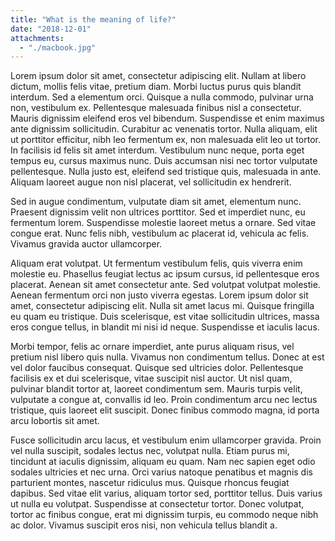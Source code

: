 ```yaml
---
title: "What is the meaning of life?"
date: "2018-12-01"
attachments:
  - "./macbook.jpg"
---
```


Lorem ipsum dolor sit amet, consectetur adipiscing elit. Nullam at libero dictum, mollis felis vitae, pretium diam. Morbi luctus purus quis blandit interdum. Sed a elementum orci. Quisque a nulla commodo, pulvinar urna non, vestibulum ex. Pellentesque malesuada finibus nisl a consectetur. Mauris dignissim eleifend eros vel bibendum. Suspendisse et enim maximus ante dignissim sollicitudin. Curabitur ac venenatis tortor. Nulla aliquam, elit ut porttitor efficitur, nibh leo fermentum ex, non malesuada elit leo ut tortor. In facilisis id felis sit amet interdum. Vestibulum nunc neque, porta eget tempus eu, cursus maximus nunc. Duis accumsan nisi nec tortor vulputate pellentesque. Nulla justo est, eleifend sed tristique quis, malesuada in ante. Aliquam laoreet augue non nisl placerat, vel sollicitudin ex hendrerit.

Sed in augue condimentum, vulputate diam sit amet, elementum nunc. Praesent dignissim velit non ultrices porttitor. Sed et imperdiet nunc, eu fermentum lorem. Suspendisse molestie laoreet metus a ornare. Sed vitae congue erat. Nunc felis nibh, vestibulum ac placerat id, vehicula ac felis. Vivamus gravida auctor ullamcorper.

Aliquam erat volutpat. Ut fermentum vestibulum felis, quis viverra enim molestie eu. Phasellus feugiat lectus ac ipsum cursus, id pellentesque eros placerat. Aenean sit amet consectetur ante. Sed volutpat volutpat molestie. Aenean fermentum orci non justo viverra egestas. Lorem ipsum dolor sit amet, consectetur adipiscing elit. Nulla sit amet lacus mi. Quisque fringilla eu quam eu tristique. Duis scelerisque, est vitae sollicitudin ultrices, massa eros congue tellus, in blandit mi nisi id neque. Suspendisse et iaculis lacus.

Morbi tempor, felis ac ornare imperdiet, ante purus aliquam risus, vel pretium nisl libero quis nulla. Vivamus non condimentum tellus. Donec at est vel dolor faucibus consequat. Quisque sed ultricies dolor. Pellentesque facilisis ex et dui scelerisque, vitae suscipit nisl auctor. Ut nisl quam, pulvinar blandit tortor at, laoreet condimentum sem. Mauris turpis velit, vulputate a congue at, convallis id leo. Proin condimentum arcu nec lectus tristique, quis laoreet elit suscipit. Donec finibus commodo magna, id porta arcu lobortis sit amet.

Fusce sollicitudin arcu lacus, et vestibulum enim ullamcorper gravida. Proin vel nulla suscipit, sodales lectus nec, volutpat nulla. Etiam purus mi, tincidunt at iaculis dignissim, aliquam eu quam. Nam nec sapien eget odio sodales ultricies et nec urna. Orci varius natoque penatibus et magnis dis parturient montes, nascetur ridiculus mus. Quisque rhoncus feugiat dapibus. Sed vitae elit varius, aliquam tortor sed, porttitor tellus. Duis varius ut nulla eu volutpat. Suspendisse at consectetur tortor. Donec volutpat, tortor ac finibus congue, erat mi dignissim turpis, eu commodo neque nibh ac dolor. Vivamus suscipit eros nisi, non vehicula tellus blandit a.
